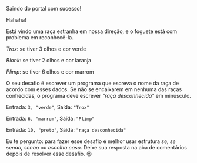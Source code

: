 <Text picture="foguete-saindo-do-portal.jpg">Saindo do portal com
sucesso!</Text>

<Image picture="alien-de-um-olho.jpg">Hahaha!</Image>

<Text picture="panda-espantado.jpg">Está vindo uma raça estranha em nossa
direção, e o foguete está com problema em reconhecê-la.</Text>

<Quote picture="panda-de-oculos.jpg">_Trox_: se tiver 3 olhos e cor
verde</Quote>

<Quote picture="panda-de-oculos.jpg">_Blonk_: se tiver 2 olhos e cor
laranja</Quote>

<Quote picture="panda-de-oculos.jpg">_Plimp_: se tiver 6 olhos e cor
marrom</Quote>

<Text title="O que fazer?" picture="panda-segurando-bambu-de-pe.jpg">O seu
desafio é escrever um programa que escreva o nome da raça de acordo com esses
dados. Se não se encaixarem em nenhuma das raças conhecidas, o programa deve
escrever _"raça desconhecida"_ em minúsculo.</Text>

<Quote title="Exemplo 1">Entrada: `3, "verde"`, Saída: `"Trox"`</Quote>

<Quote title="Exemplo 2">Entrada: `6, "marrom"`, Saída: `"Plimp"`</Quote>

<Quote title="Exemplo 3">Entrada: `10, "preto"`, Saída:
`"raça desconhecida"`</Quote>

<Alert picture="panda-andando-com-bambu.jpg">Eu te pergunto: para fazer esse
desafio é melhor usar estrutura _se, se senao, senao_ ou _escolha caso_. Deixe
sua resposta na aba de comentários depois de resolver esse desafio. 😉</Alert>
